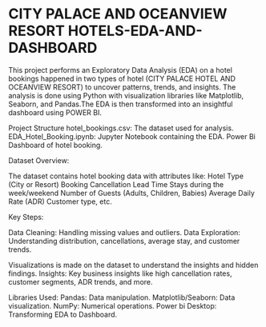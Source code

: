 # CITY PALACE AND OCEANVIEW RESORT HOTELS-EDA-AND-DASHBOARD

This project performs an Exploratory Data Analysis (EDA) on a hotel bookings happened in two types of hotel (CITY PALACE HOTEL AND OCEANVIEW RESORT) to uncover patterns, trends, and insights. The analysis is done using Python with visualization libraries like Matplotlib, Seaborn, and Pandas.The EDA is then transformed into an insightful dashboard using POWER BI.

Project Structure
hotel_bookings.csv: The dataset used for analysis.
EDA_Hotel_Booking.ipynb: Jupyter Notebook containing the EDA.
Power Bi Dashboard of hotel booking.

Dataset Overview:

The dataset contains hotel booking data with attributes like:
Hotel Type (City or Resort)
Booking Cancellation
Lead Time
Stays during the week/weekend
Number of Guests (Adults, Children, Babies)
Average Daily Rate (ADR)
Customer type, etc.

Key Steps:

Data Cleaning: Handling missing values and outliers.
Data Exploration: Understanding distribution, cancellations, average stay, and customer trends.

Visualizations is made on the dataset to understand the insights and hidden findings.
Insights: Key business insights like high cancellation rates, customer segments, ADR trends, and more.

Libraries Used:
Pandas: Data manipulation.
Matplotlib/Seaborn: Data visualization.
NumPy: Numerical operations.
Power bi Desktop: Transforming EDA to Dashboard.
